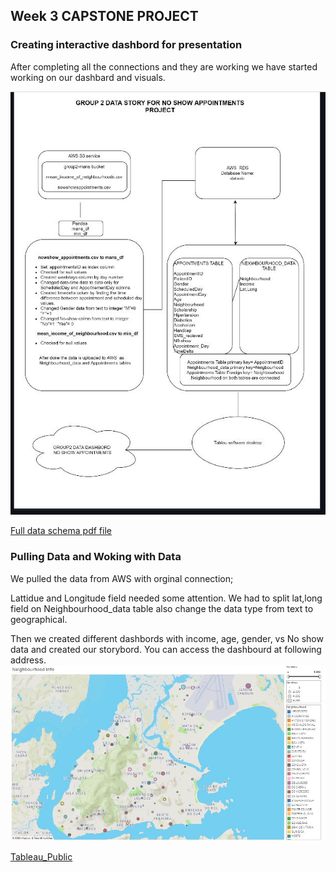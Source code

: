 ## Week 3 CAPSTONE PROJECT 

### Creating interactive dashbord for presentation 

After completing all the connections and they are working we have started working on our dashbard and visuals.

![Data](https://github.com/britnijgrimm/group2-project/blob/dashbord/screenshots/full%20data.JPG)
<br>

[Full data schema pdf file](https://github.com/britnijgrimm/group2-project/blob/dashbord/group2.pdf)
  
  ### Pulling Data and Woking with Data 

We pulled the data from AWS with orginal connection;

Lattidue and Longitude field needed some attention.  We had to split lat,long field on Neighbourhood_data table also change the data type from text to geographical.

Then we created different dashbords with income, age, gender, vs No show data and created our storybord. 
You can access the dashbourd at following address.
![tableau_map](https://github.com/britnijgrimm/group2-project/blob/dashbord/screenshots/Neighbourhood%20Info.JPG)
<br>

[Tableau_Public](https://public.tableau.com/profile/ren5313#!/vizhome/NeighbourhoodData/AgevsNo_sh0w?publish=yes)



